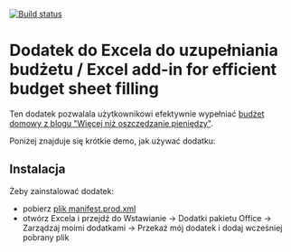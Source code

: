 [![Build status](https://github.com/sjwilczynski/WNOPBudgetAutocomplete/actions/workflows/ci.yml/badge.svg?branch=master)](https://github.com/sjwilczynski/WNOPBudgetAutocomplete/actions/workflows/ci.yml)

# Dodatek do Excela do uzupełniania budżetu / Excel add-in for efficient budget sheet filling

Ten dodatek pozwalala użytkownikowi efektywnie wypełniać [budżet domowy z blogu "Więcej niż oszczędzanie pieniędzy"](https://jakoszczedzacpieniadze.pl/budzet-domowy-2021-szablon-arkusz-excel).

Poniżej znajduje się krótkie demo, jak używać dodatku:

## Instalacja

Żeby zainstalować dodatek:
* pobierz [plik manifest.prod.xml](./manifest.prod.xml)
* otwórz Excela i przejdź do Wstawianie -> Dodatki pakietu Office -> Zarządzaj moimi dodatkami -> Przekaż mój dodatek i dodaj wcześniej pobrany plik

